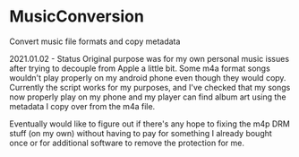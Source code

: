 # MusicConversion
Convert music file formats and copy metadata

2021.01.02 - Status
Original purpose was for my own personal music issues after trying to decouple from Apple a little bit.
Some m4a format songs wouldn't play properly on my android phone even though they would copy.
Currently the script works for my purposes, and I've checked that my songs now properly play on my phone
and my player can find album art using the metadata I copy over from the m4a file.

Eventually would like to figure out if there's any hope to fixing the m4p DRM stuff (on my own) without having to pay for
something I already bought once or for additional software to remove the protection for me.
